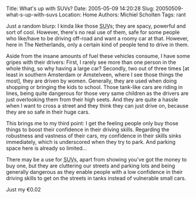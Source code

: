Title: What's up with SUVs?
Date: 2005-05-09 14:20:28
Slug: 20050509-what-s-up-with-suvs
Location: Home
Authors: Michiel Scholten
Tags: rant

<p>Just a random blurp: I kinda like those <acronym title="Sport Utility Vehicle">SUV</acronym>s; they are spacy, powerful and sort of cool. However, there's no real use of them, safe for some people who like/have to be driving off-road and want a roomy car at that. However, here in The Netherlands, only a certain kind of people tend to drive in them.</p>

<p>Aside from the insane amounts of fuel these vehicles consume, I have some gripes with their drivers: First, I rarely see more than one person in the whole thing, so why having a large car? Secondly, two out of three times [at least in southern Amsterdam or Amstelveen, where I see those things the most], they are driven by women. Generally, they are used when doing shopping or bringing the kids to school. Those tank-like cars are riding in lines, being quite dangerous for those very same children as the drivers are just overlooking them from their high seets. And they are quite a hassle when I want to cross a street and they think they can just drive on, because they are so safe in their huge cars.</p>

<p>This brings me to my third point: I get the feeling people only buy those things to boost their confidence in their driving skills. Regarding the robustness and vastness of their cars, my confidence in their skills sinks immediately, which is underscored when they try to park. And parking space here is already so limited...</p>

<p>There may be a use for <acronym title="Sport Utility Vehicle">SUV</acronym>s, apart from showing you've got the money to buy one, but they are cluttering our streets and parking lots and being generally dangerous as they enable people with a low confidence in their driving skills to get on the streets in tanks instead of vulnerable small cars.</p>

<p>Just my &euro;0.02</p>